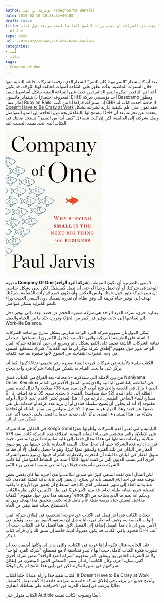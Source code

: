 ```yaml
---
author: يوغرطة بن علي (Youghourta Benali)
date: 2019-02-10 20:38:54+00:00
draft: false
title: هل فعلًا يجب على الشركات أن تسعى وراء النُموّ الدائم؟ لمحة سريعة حول كتاب Company
  of One
type: post
url: /2019/02/company-of-one-book-review/
categories:
- كُتب
- مقالات
tags:
- Company of One
---
```


بعد أن كان شعار "النمو مهما كان الثمن" الشعار الذي ترفعه الشركات خاصّة التقنية منها خلال السنوات الماضية، بدأت تظهر على السّاحة أصوات مُخالفة لهذا التّوجّه، قد يكون أحد أهم الناقدين لفكرة النمو الدائم (من جديد على الساحة التقنية بشكل أساسي) ديفيد هينماير هانسون (المعروف اختصارًا بـ DHH) أحد مؤسسي شركة Basecamp ومطور إطار عمل Ruby on Rails. إن سبق لك قراءة أيا من كُتب DHH خاصة أحدث كتاب له [It Doesn’t Have to Be Crazy at Work](https://www.it-scoop.com/2018/10/it-doesnt-have-to-be-crazy-at-work-review/) فقد تكون على علم بكيفية إدارته لشركته بشكل يسمح لها بالبقاء مُربحة دون الحاجة إلى النمو المتواصل. DHH يتحدث عن تجربته بعد أن وصل بشركته إلى العالمية، لكن إن كنت تتساءل "كيف أبدأ من الصفر" فستجد ضالتك في الكتاب الذي نحن بصدد الحديث عنه.




[![](Company-of-One.jpg)
](https://www.it-scoop.com/2019/02/company-of-one-book-review/company-of-one/)




مفهوم **Company Of One** (**شركة الفرد الواحد**) لا يعني بالضرورة أن تكون الموظف الوحيد في شركتك أو أن تعمل وحيدًا أو حتى أن تعمل كُمستقلّ، لكن يعني بشكل أساسي أن تبني شركة تدور حول حياتك وليس العكس وأن تكون جميع قراراتك المُتعلّقة بشركتك تهدف إلى توفير حياة كريمة لك وفق نظام أن تقرره لنفسك دون السعي الحثيث وراء النمو المُتزايد بشكل مُتواصل.




بعبارة أخرى، شركة الفرد الواحد هي شركة صغيرة الحجم عن قصد تهدف إلى توفير دخل دائم لصاحبها إلى جانب توفير قدر كبير من الحرّيّة وتوازن جيّد ما بين الحياة والعمل Work-life Balance.




يُمكن القول بأن مفهوم شركة الفرد الواحد تتعارض بشكل صارخ مع ثقافة الشركات الناشئة على الطريقة الأمريكية والتي -للأسف- يُحاول الكثيرون استنساخها، حيث أن ثقافة الشركات الناشئة تعتمد على النّمو بشكل دائم وسريع في حين أن ثقافة شركة الفرد الواحد تدور حول مفهوم "إطلاق شركة توفّر لي ما فيه الكفاية"، شركة تستطيع الصمود في وجه التغيرات المُفاجئة في السوق لأنها صغيرة بما فيه الكفاية.




الكتاب مليء بالأمثلة عن شركات قررت البقاء صغيرة رغم تحقيقها نجاحًا كبيرًا، كما أنه يركّز على ما يجب القيام به لتتمكن من إنشاء شركة فرد واحد بنجاح.




من بين الأمثلة التي ستذكرها -لا محالة- بعد الفراغ من الكتاب، فندق Nishiyama Onsen Keiunkan في مُقاطعة ياماناشي اليابانية والذي يُعتبر الفندق الأقدم في العالم الذي لا يزال في الخدمة والذي فتح أبوابه لأول مرة سنة 705 ميلادية ولا تزال تُديره نفس العائلة إلى غاية اليوم (52 جيلا متواصلا). الفندق لا يحتوي سوى 35 غرفة إضافة إلى 6 مسابح للماء الساخن الطبيعي. بالرغم من أن هذا الفندق يُعتبر الأقدم الذي لا تزال أبوابه مفتوحة إلا أنه لم يحاول أن يُصبح سلسلة فنادق أو أن يزيد عدد غرفه أو خدماته، بل بقي صغيرًا عن قصد وهذا القرار هو ما سمح لـ 52 جيل متواصل من نفس العائلة أن تُحافظ وتتربّح من هذا المشروع. الفندق يركّز على تقديم خدمات أفضل وليس خدمة أكبر عدد مُمكن من الزبائن.




في المُقابل هناك شركة Kongō Gumi اليابانية والتي تُعتبر أقدم الشركات وأطولها عمرًا على الإطلاق والتي تتخصّص في بناء المعابد البوذية. انطلاقة هذه الشركة كانت سنة 578 ميلادية وواصلت نشاطها في هذا المجال فقط، إلى غاية ثمانينيات القرن الماضي، حيث قررت إدارة هذه الشركة حينها أن تدخل مجال التنمية العقارية لتأخذ حصتها من نمو سوق العقار في اليابان في تلك الفترة ولتحقق نموًا كبيرًا، وهو ما حصل بالفعل، إلا أن فقاعة سوق العقار في اليابان ما لبثت أن انفجرت واضطرت الشّركة حينها أن تبيع نفسها لشركة أخرى أكبر بسبب الديون التي تراكمت لديها. 1428 سنة من النشاط المُتواصل لما كانت الشركة صغيرة أصبحت جزءًا من الماضي بسبب السعي وراء النّمو.




لكن المثال الذي لفت انتباهي كثيرًا هو صديق للكاتب والذي أخبره لما كان يقضي بعض الوقت معه في أحد أيام الصيف بأنه لن يحتاج أن يعمل إلى غاية بداية السّنة القادمة، لأنه منذ بداية العام إلى شهر أغسطس الذي كانا فيه استطاع أن يُحقق من الأرباح ما يكفيه لتغطية جميع نفقاته طيلة العام. قد يبدو الأمر غريبًا في نظر الكثيرين، لكن نظرة الكاتب وصديقه هذا تدور حول مفهوم "الكفاية" enough وبحكم أنه يعلم ما الذي يحتاجه من مداخيل ليعيش حياة كريمة طيلة عام كامل فإنه يكتفي بتحقيق هذا الهدف ومن ثم الاستمتاع بحياته فيما تبقى من العام.




يتحدّث الكاتب في آخر فصل في الكتاب عن تجربته الشخصية في إطلاق شركة الفرد الواحد الخاصة به، وكيف أنه تعثّر في بداياته قبل أن تستقيم الأمور من جديد ويُوفّق في الأمر. يبدو لي بأن هذا الفصل إضافة إلى الفصل الأول هما أفضل ما في الكتاب، حيث أن مُحتوى باقي الكتاب قد يكون معروفًا لديك خاصة إن سبق لك وأن قرأت كتاب DHH آنف الذكر.




على الجانب، هناك فكرة أراها غريبة في الكتاب، والتي بدت لي وكأنها أضيفت بعد أن تبلورت فكرة الكتاب كاملة، حيث أنها لا تبدو مُتناسقة لا مع مُصطلح "شركة الفرد الواحد" ولا مع التعريف الخاص بها ويتعلق الأمر بمفهوم "شركة الفرد الواحد" ضمن شركة أخرى أكبر. بعبارة أخرى وكأن الكاتب أراد أن يضم الأشخاص الذين لا يبحثون عن إطلاق شركاتهم في نفس الفكرة، لكن في رأيي هذا الدّمج لم يكن مُوفّقًا.




الكتاب مُفيد جدًا وأراه امتدادًا جيّدا لكتاب It Doesn’t Have to Be Crazy at Work وأنصح جميع من يرغب في إطلاق شركة خاصة به بقراءته خاصّة إذا كُنت تعمل كمُستقل حاليًا وترغب في إضفاء المزيد من الاحترافية على نشاطك التجاري.




الكتاب متوفّر على Audible أيضًا وبصوت الكاتب نفسه.
